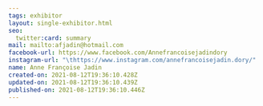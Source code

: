 ```yaml
---
tags: exhibitor
layout: single-exhibitor.html
seo:
  twitter:card: summary
mail: mailto:afjadin@hotmail.com
facebook-url: https://www.facebook.com/Annefrancoisejadindory
instagram-url: "\thttps://www.instagram.com/annefrancoisejadin.dory/"
name: Anne Françoise Jadin
created-on: 2021-08-12T19:36:10.428Z
updated-on: 2021-08-12T19:36:10.439Z
published-on: 2021-08-12T19:36:10.446Z
---
```

